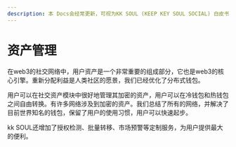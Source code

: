 ```yaml
---
description: 本 Docs会经常更新，可视为KK SOUL (KEEP KEY SOUL SOCIAL) 白皮书/路线图
---
```


# 资产管理

在web3的社交网络中，用户资产是一个非常重要的组成部分，它也是web3的核心引擎。重新分配利益是人类社区的愿景，我们已经优化了分布式钱包。



用户可以在社交资产模块中很好地管理其加密的资产，用户可以在冷钱包和热钱包之间自由转换。有许多网络涉及到加密的资产。我们总结了所有的网络，并解决了目前世界知名的钱包，保留了用户的使用习惯，用户可以快速起步。



kk SOUL还增加了授权检测、批量转移、市场预警等定制服务，为用户提供最大的便利。
